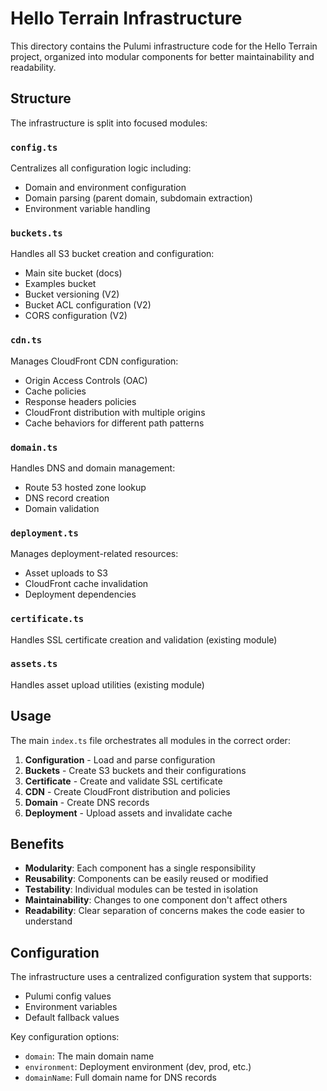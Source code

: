 # Hello Terrain Infrastructure

This directory contains the Pulumi infrastructure code for the Hello Terrain project, organized into modular components for better maintainability and readability.

## Structure

The infrastructure is split into focused modules:

### `config.ts`
Centralizes all configuration logic including:
- Domain and environment configuration
- Domain parsing (parent domain, subdomain extraction)
- Environment variable handling

### `buckets.ts`
Handles all S3 bucket creation and configuration:
- Main site bucket (docs)
- Examples bucket
- Bucket versioning (V2)
- Bucket ACL configuration (V2)
- CORS configuration (V2)

### `cdn.ts`
Manages CloudFront CDN configuration:
- Origin Access Controls (OAC)
- Cache policies
- Response headers policies
- CloudFront distribution with multiple origins
- Cache behaviors for different path patterns

### `domain.ts`
Handles DNS and domain management:
- Route 53 hosted zone lookup
- DNS record creation
- Domain validation

### `deployment.ts`
Manages deployment-related resources:
- Asset uploads to S3
- CloudFront cache invalidation
- Deployment dependencies

### `certificate.ts`
Handles SSL certificate creation and validation (existing module)

### `assets.ts`
Handles asset upload utilities (existing module)

## Usage

The main `index.ts` file orchestrates all modules in the correct order:

1. **Configuration** - Load and parse configuration
2. **Buckets** - Create S3 buckets and their configurations
3. **Certificate** - Create and validate SSL certificate
4. **CDN** - Create CloudFront distribution and policies
5. **Domain** - Create DNS records
6. **Deployment** - Upload assets and invalidate cache

## Benefits

- **Modularity**: Each component has a single responsibility
- **Reusability**: Components can be easily reused or modified
- **Testability**: Individual modules can be tested in isolation
- **Maintainability**: Changes to one component don't affect others
- **Readability**: Clear separation of concerns makes the code easier to understand

## Configuration

The infrastructure uses a centralized configuration system that supports:
- Pulumi config values
- Environment variables
- Default fallback values

Key configuration options:
- `domain`: The main domain name
- `environment`: Deployment environment (dev, prod, etc.)
- `domainName`: Full domain name for DNS records
